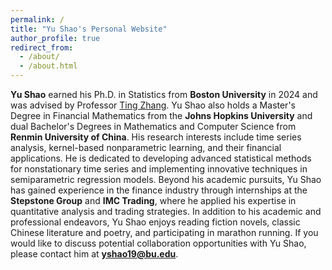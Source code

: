 ```yaml
---
permalink: /
title: "Yu Shao's Personal Website"
author_profile: true
redirect_from: 
  - /about/
  - /about.html
---
```



**Yu Shao** earned his Ph.D. in Statistics from **Boston University** in 2024 and was advised by Professor [Ting Zhang](https://zhanglab.uga.edu/people). Yu Shao also holds a Master's Degree in Financial Mathematics from the **Johns Hopkins University** and dual Bachelor's Degrees in Mathematics and Computer Science from **Renmin University of China**. His research interests include time series analysis, kernel-based nonparametric learning, and their financial applications. He is dedicated to developing advanced statistical methods for nonstationary time series and implementing innovative techniques in semiparametric regression models. Beyond his academic pursuits, Yu Shao has gained experience in the finance industry through internships at the **Stepstone Group** and **IMC Trading**, where he applied his expertise in quantitative analysis and trading strategies. In addition to his academic and professional endeavors, Yu Shao enjoys reading fiction novels, classic Chinese literature and poetry, and participating in marathon running. If you would like to discuss potential collaboration opportunities with Yu Shao, please contact him at **yshao19@bu.edu**.
